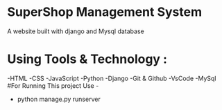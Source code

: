 # SuperShop Management System
A website built with django and Mysql database
# Using Tools & Technology :
-HTML
-CSS
-JavaScript
-Python
-Django
-Git & Github
-VsCode
-MySql
#For Running This project Use -
- python manage.py runserver

